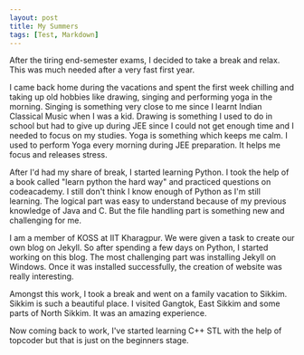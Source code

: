 ```yaml
---
layout: post
title: My Summers
tags: [Test, Markdown]
---
```



After the tiring end-semester exams, I decided to take a break and relax. This was much needed after a very fast first year.

I came back home during the vacations and spent the first week chilling and taking up old hobbies like drawing, singing and performing yoga in the morning. Singing is something very close to me since I learnt Indian Classical Music when I was a kid. Drawing is something I used to do in school but had to give up during JEE since I could not get enough time and I needed to focus on my studies. Yoga is something which keeps me calm. I used to perform Yoga every morning during JEE preparation. It helps me focus and releases stress.

After I'd had my share of break, I started learning Python. I took the help of a book called "learn python the hard way" and practiced questions on codeacademy. I still don't think I know enough of Python as I'm still learning. The logical part was easy to understand because of my previous knowledge of Java and C. But the file handling part is something new and challenging for me.

I am a member of KOSS at IIT Kharagpur. We were given a task to create our own blog on Jekyll. So after spending a few days on Python, I started working on this blog. The most challenging part was installing Jekyll on Windows. Once it was installed successfully, the creation of website was really interesting.

Amongst this work, I took a break and went on a family vacation to Sikkim. Sikkim is such a beautiful place. I visited Gangtok, East Sikkim and some parts of North Sikkim. It was an amazing experience.

Now coming back to work, I've started learning C++ STL with the help of topcoder but that is just on the beginners stage.
